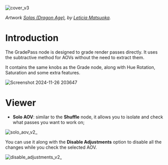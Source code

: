 ![cover_v3](https://github.com/user-attachments/assets/f1aed0c8-9be7-4b5d-9039-74f858bee725)

_Artwork [Solas (Dragon Age)](https://www.artstation.com/artwork/P66RP8), by [Leticia Matsuoka](https://leticiamatsuoka.com/)._

# Introduction
The GradePass node is designed to grade render passes directly. It uses the subtractive method for AOVs without the need to extract them.

It contains the same knobs as the Grade node, along with Hue Rotation, Saturation and some extra features.

![Screenshot 2024-11-26 203647](https://github.com/user-attachments/assets/44bfe902-7b61-4f73-a59e-9fa0efec1c69)

# Viewer

- **Solo AOV**: similar to the **Shuffle** node, it allows you to isolate and check what passes you want to work on;

![solo_aov_v2_](https://github.com/user-attachments/assets/a370995b-abb5-467e-863e-f408239b6030)

You can use it along with the **Disable Adjustments** option to disable all the changes while you check the selected AOV.

![disable_adjustments_v2_](https://github.com/user-attachments/assets/b7e70805-1a90-4938-b155-3c1444ae3994)
